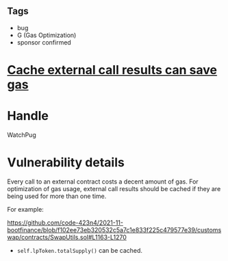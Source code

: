 ## Tags

- bug
- G (Gas Optimization)
- sponsor confirmed

# [Cache external call results can save gas](https://github.com/code-423n4/2021-11-bootfinance-findings/issues/242) 

# Handle

WatchPug


# Vulnerability details

Every call to an external contract costs a decent amount of gas. For optimization of gas usage, external call results should be cached if they are being used for more than one time.

For example:

https://github.com/code-423n4/2021-11-bootfinance/blob/f102ee73eb320532c5a7c1e833f225c479577e39/customswap/contracts/SwapUtils.sol#L1163-L1270

- `self.lpToken.totalSupply()` can be cached.

